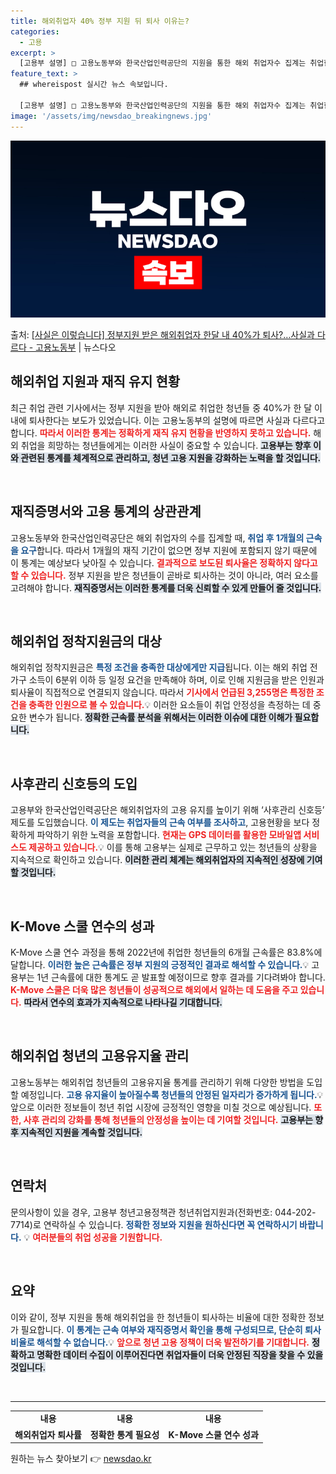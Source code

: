 ```yaml
---
title: 해외취업자 40% 정부 지원 뒤 퇴사 이유는?
categories:
  - 고용
excerpt: >
  [고용부 설명] □ 고용노동부와 한국산업인력공단의 지원을 통한 해외 취업자수 집계는 취업한 후 1개월이 지난…
feature_text: >
  ## whereispost 실시간 뉴스 속보입니다.

  [고용부 설명] □ 고용노동부와 한국산업인력공단의 지원을 통한 해외 취업자수 집계는 취업한 후 1개월이 지난…
image: '/assets/img/newsdao_breakingnews.jpg'
---
```


![뉴스다오 속보](/assets/img/newsdao_breakingnews.jpg)

<p>출처: <a href="https://newsdao.kr/1860" rel="dofollow">[사실은 이렇습니다] 정부지원 받은 해외취업자 한달 내 40%가 퇴사?…사실과 다르다 - 고용노동부</a> | 뉴스다오</p>

<h2 data-ke-size="size26">해외취업 지원과 재직 유지 현황</h2>

<p data-ke-size="size16">최근 취업 관련 기사에서는 정부 지원을 받아 해외로 취업한 청년들 중 40%가 한 달 이내에 퇴사한다는 보도가 있었습니다. 이는 고용노동부의 설명에 따르면 사실과 다르다고 합니다. <b><span style="color: #ee2323;">따라서 이러한 통계는 정확하게 재직 유지 현황을 반영하지 못하고 있습니다.</span></b> 해외 취업을 희망하는 청년들에게는 이러한 사실이 중요할 수 있습니다. <b><span style="background-color: #21538527;">고용부는 향후 이와 관련된 통계를 체계적으로 관리하고, 청년 고용 지원을 강화하는 노력을 할 것입니다.</span></b> </p>

<p data-ke-size="size16">&nbsp;</p>

<h2 data-ke-size="size26">재직증명서와 고용 통계의 상관관계</h2>

<p data-ke-size="size16">고용노동부와 한국산업인력공단은 해외 취업자의 수를 집계할 때, <b><span style="color: #1a5490;">취업 후 1개월의 근속을 요구</span></b>합니다. 따라서 1개월의 재직 기간이 없으면 정부 지원에 포함되지 않기 때문에 이 통계는 예상보다 낮아질 수 있습니다. <b><span style="color: #ee2323;">결과적으로 보도된 퇴사율은 정확하지 않다고 할 수 있습니다.</span></b> 정부 지원을 받은 청년들이 곧바로 퇴사하는 것이 아니라, 여러 요소를 고려해야 합니다. <b><span style="background-color: #21538527;">재직증명서는 이러한 통계를 더욱 신뢰할 수 있게 만들어 줄 것입니다.</span></b> </p>

<p data-ke-size="size16">&nbsp;</p>

<h2 data-ke-size="size26">해외취업 정착지원금의 대상</h2>

<p data-ke-size="size16">해외취업 정착지원금은 <b><span style="color: #1a5490;">특정 조건을 충족한 대상에게만 지급</span></b>됩니다. 이는 해외 취업 전 가구 소득이 6분위 이하 등 일정 요건을 만족해야 하며, 이로 인해 지원금을 받은 인원과 퇴사율이 직접적으로 연결되지 않습니다. 따라서 <b><span style="color: #ee2323;">기사에서 언급된 3,255명은 특정한 조건을 충족한 인원으로 볼 수 있습니다.</span></b>💡 이러한 요소들이 취업 안정성을 측정하는 데 중요한 변수가 됩니다. <b><span style="background-color: #21538527;">정확한 근속률 분석을 위해서는 이러한 이슈에 대한 이해가 필요합니다.</span></b></p>

<p data-ke-size="size16">&nbsp;</p>

<h2 data-ke-size="size26">사후관리 신호등의 도입</h2>

<p data-ke-size="size16">고용부와 한국산업인력공단은 해외취업자의 고용 유지를 높이기 위해 ‘사후관리 신호등’ 제도를 도입했습니다. <b><span style="color: #1a5490;">이 제도는 취업자들의 근속 여부를 조사하고</span></b>, 고용현황을 보다 정확하게 파악하기 위한 노력을 포함합니다. <b><span style="color: #ee2323;">현재는 GPS 데이터를 활용한 모바일앱 서비스도 제공하고 있습니다.</span></b>💡 이를 통해 고용부는 실제로 근무하고 있는 청년들의 상황을 지속적으로 확인하고 있습니다. <b><span style="background-color: #21538527;">이러한 관리 체계는 해외취업자의 지속적인 성장에 기여할 것입니다.</span></b></p>

<p data-ke-size="size16">&nbsp;</p>

<h2 data-ke-size="size26">K-Move 스쿨 연수의 성과</h2>

<p data-ke-size="size16">K-Move 스쿨 연수 과정을 통해 2022년에 취업한 청년들의 6개월 근속률은 83.8%에 달합니다. <b><span style="color: #1a5490;">이러한 높은 근속률은 정부 지원의 긍정적인 결과로 해석할 수 있습니다.</span></b>💡 고용부는 1년 근속률에 대한 통계도 곧 발표할 예정이므로 향후 결과를 기다려봐야 합니다. <b><span style="color: #ee2323;">K-Move 스쿨은 더욱 많은 청년들이 성공적으로 해외에서 일하는 데 도움을 주고 있습니다.</span></b> <b><span style="background-color: #21538527;">따라서 연수의 효과가 지속적으로 나타나길 기대합니다.</span></b></p>

<p data-ke-size="size16">&nbsp;</p>

<h2 data-ke-size="size26">해외취업 청년의 고용유지율 관리</h2>

<p data-ke-size="size16">고용노동부는 해외취업 청년들의 고용유지율 통계를 관리하기 위해 다양한 방법을 도입할 예정입니다. <b><span style="color: #1a5490;">고용 유지율이 높아질수록 청년들의 안정된 일자리가 증가하게 됩니다.</span></b>💡 앞으로 이러한 정보들이 청년 취업 시장에 긍정적인 영향을 미칠 것으로 예상됩니다. <b><span style="color: #ee2323;">또한, 사후 관리의 강화를 통해 청년들의 안정성을 높이는 데 기여할 것입니다.</span></b> <b><span style="background-color: #21538527;">고용부는 향후 지속적인 지원을 계속할 것입니다.</span></b></p>

<p data-ke-size="size16">&nbsp;</p>

<h2 data-ke-size="size26">연락처</h2>

<p data-ke-size="size16">문의사항이 있을 경우, 고용부 청년고용정책관 청년취업지원과(전화번호: 044-202-7714)로 연락하실 수 있습니다. <b><span style="color: #1a5490;">정확한 정보와 지원을 원하신다면 꼭 연락하시기 바랍니다.</span></b> 💡 <b><span style="color: #ee2323;">여러분들의 취업 성공을 기원합니다.</span></b></p>

<p data-ke-size="size16">&nbsp;</p>

<h2 data-ke-size="size26">요약</h2>

<p data-ke-size="size16">이와 같이, 정부 지원을 통해 해외취업을 한 청년들이 퇴사하는 비율에 대한 정확한 정보가 필요합니다. <b><span style="color: #1a5490;">이 통계는 근속 여부와 재직증명서 확인을 통해 구성되므로, 단순히 퇴사 비율로 해석할 수 없습니다.</span></b>💡 <b><span style="color: #ee2323;">앞으로 청년 고용 정책이 더욱 발전하기를 기대합니다.</span></b> <b><span style="background-color: #21538527;">정확하고 명확한 데이터 수집이 이루어진다면 취업자들이 더욱 안정된 직장을 찾을 수 있을 것입니다.</span></b></p>

<p data-ke-size="size16">&nbsp;</p>

<hr>

<table style="width:100%">
  <tr>
    <td style="text-align: center; height: 17px;">
      <b>내용</b>
    </td>
    <td style="text-align: center; height: 17px;">
      <b>내용</b>
    </td>
    <td style="text-align: center; height: 17px;">
      <b>내용</b>
    </td>
  </tr>
  <tr>
    <td style="text-align: center; height: 17px;">
      <b>해외취업자 퇴사률</b>
    </td>
    <td style="text-align: center; height: 17px;">
      <b>정확한 통계 필요성</b>
    </td>
    <td style="text-align: center; height: 17px;">
      <b>K-Move 스쿨 연수 성과</b>
    </td>
  </tr>
</table> 

원하는 뉴스 찾아보기 👉 <a href="https://newsdao.kr" rel="dofollow">newsdao.kr</a>


